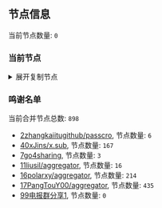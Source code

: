 
## 节点信息
当前节点数量: `0`
### 当前节点
<details>
  <summary>展开复制节点</summary>

    

</details>

### 鸣谢名单
当前合并节点总数: `898`
- [2zhangkaiitugithub/passcro](https://github.com/zhangkaiitugithub/passcro), 节点数量: `6`
- [40xJins/x.sub](https://github.com/0xJins/x.sub), 节点数量: `167`
- [7go4sharing](https://github.com/go4sharing), 节点数量: `3`
- [11liusil/aggregator](https://github.com/liusil/aggregator), 节点数量: `16`
- [16polarxy/aggregator](https://github.com/polarxy/aggregator), 节点数量: `214`
- [17PangTouY00/aggregator](https://github.com/PangTouY00/aggregator), 节点数量: `435`
- [99电报群分享1](https://github.com/cdddbc/getAirport), 节点数量: `0`


